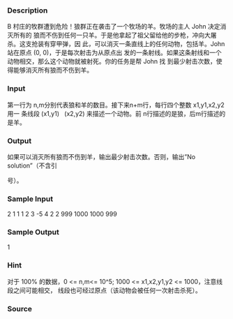 
### Description
B 村庄的牧群遭到危险！狼群正在袭击了一个牧场的羊。牧场的主人 John 决定消灭所有的
狼而不伤到任何一只羊。于是他拿起了祖父留给他的步枪，冲向大屠杀。这支抢装有穿甲弹，因
此，可以消灭一条直线上的任何动物，包括羊。John 站在原点 (0, 0)，于是每次射击为从原点出
发的一条射线。如果这条射线和一个动物相交，那么这个动物就被射死。你的任务是帮 John 找
到最少射击次数，使得能够消灭所有狼而不伤到羊。



### Input
第一行为 n,m分别代表狼和羊的数目。接下来n+m行，每行四个整数 x1,y1,x2,y2 用一
条线段 (x1,y1)   (x2,y2) 来描述一个动物。前 n行描述的是狼，后m行描述的是羊。



### Output
如果可以消灭所有狼而不伤到羊，输出最少射击次数。否则，输出”No solution”（不含引

号）。



### Sample Input
2 1
1 1 2 3
-5 4 2 2
999 1000 1000 999
### Sample Output
1
### Hint
对于 100% 的数据，0 <= n,m<= 10^5; 1000 <= x1,x2,y1,y2 <= 1000，注意线段之间可能相交，
线段也可经过原点（该动物会被任何一次射击杀死）。



### Source
